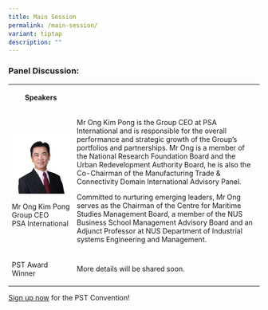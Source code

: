 ```yaml
---
title: Main Session
permalink: /main-session/
variant: tiptap
description: ""
---
```

<h3>Panel Discussion:</h3>
<table style="minWidth: 50px">
<colgroup>
<col>
<col>
</colgroup>
<tbody>
<tr>
<th rowspan="1" colspan="1">
<p>Speakers</p>
</th>
<th rowspan="1" colspan="1">
<p></p>
</th>
</tr>
<tr>
<td rowspan="1" colspan="1">
<p></p>
<div class="isomer-image-wrapper">
<img style="width: 100%" height="auto" width="100%" alt="" src="/images/Speaker_OngKimPong.jpg">
</div>
<p>Mr Ong Kim Pong
<br>Group CEO
<br>PSA International</p>
</td>
<td rowspan="1" colspan="1">
<p>Mr Ong Kim Pong is the Group CEO at PSA International and is responsible
for the overall performance and strategic growth of the Group’s portfolios
and partnerships. Mr Ong is a member of the National Research Foundation
Board and the Urban Redevelopment Authority Board, he is also the Co-Chairman
of the Manufacturing Trade &amp; Connectivity Domain International Advisory
Panel.</p>
<p>Committed to nurturing emerging leaders, Mr Ong serves as the Chairman
of the Centre for Maritime Studies Management Board, a member of the NUS
Business School Management Advisory Board and an Adjunct Professor at NUS
Department of Industrial systems Engineering and Management.</p>
</td>
</tr>
<tr>
<td rowspan="1" colspan="1">
<p>PST Award Winner</p>
</td>
<td rowspan="1" colspan="1">
<p>More details will be shared soon.</p>
</td>
</tr>
</tbody>
</table>
<p><a href="https://go.gov.sg/psw2024reg" rel="noopener noreferrer nofollow" target="_blank">Sign up now</a> for
the PST Convention!</p>
<p></p>